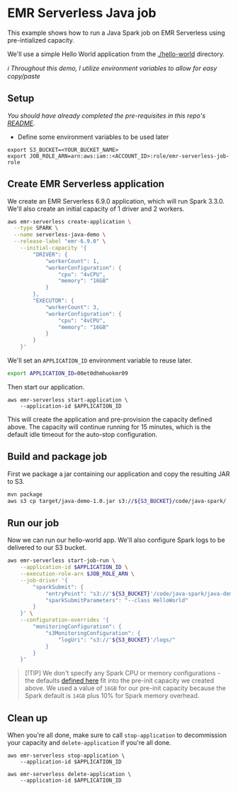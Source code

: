 # EMR Serverless Java job

This example shows how to run a Java Spark job on EMR Serverless using pre-intialized capacity. 

We'll use a simple Hello World application from the [./hello-world](./hello-world/) directory.

_ℹ️ Throughout this demo, I utilize environment variables to allow for easy copy/paste_

## Setup

_You should have already completed the pre-requisites in this repo's [README](/README.md)._

- Define some environment variables to be used later

```shell
export S3_BUCKET=<YOUR_BUCKET_NAME>
export JOB_ROLE_ARN=arn:aws:iam::<ACCOUNT_ID>:role/emr-serverless-job-role
```

## Create EMR Serverless application

We create an EMR Serverless 6.9.0 application, which will run Spark 3.3.0. We'll also create an initial capacity of 1 driver and 2 workers.

```bash
aws emr-serverless create-application \
  --type SPARK \
  --name serverless-java-demo \
  --release-label "emr-6.9.0" \
    --initial-capacity '{
        "DRIVER": {
            "workerCount": 1,
            "workerConfiguration": {
                "cpu": "4vCPU",
                "memory": "16GB"
            }
        },
        "EXECUTOR": {
            "workerCount": 3,
            "workerConfiguration": {
                "cpu": "4vCPU",
                "memory": "16GB"
            }
        }
    }'
```

We'll set an `APPLICATION_ID` environment variable to reuse later.

```bash
export APPLICATION_ID=00et0dhmhuokmr09
```

Then start our application.

```shell
aws emr-serverless start-application \
    --application-id $APPLICATION_ID
```

This will create the application and pre-provision the capacity defined above. The capacity will continue running for 15 minutes, which is the default idle timeout for the auto-stop configuration. 

## Build and package job

First we package a jar containing our application and copy the resulting JAR to S3.

```bash
mvn package
aws s3 cp target/java-demo-1.0.jar s3://${S3_BUCKET}/code/java-spark/ 
```

## Run our job

Now we can run our hello-world app. We'll also configure Spark logs to be delivered to our S3 bucket.


```bash
aws emr-serverless start-job-run \
    --application-id $APPLICATION_ID \
    --execution-role-arn $JOB_ROLE_ARN \
    --job-driver '{
        "sparkSubmit": {
            "entryPoint": "s3://'${S3_BUCKET}'/code/java-spark/java-demo-1.0.jar",
            "sparkSubmitParameters": "--class HelloWorld"
        }
    }' \
    --configuration-overrides '{
        "monitoringConfiguration": {
            "s3MonitoringConfiguration": {
                "logUri": "s3://'${S3_BUCKET}'/logs/"
            }
        }
    }'
```

> [!TIP] We don't specify any Spark CPU or memory configurations - the defaults [defined here](https://docs.aws.amazon.com/emr/latest/EMR-Serverless-UserGuide/jobs-spark.html#spark-defaults) fit into the pre-init capacity we created above. We used a value of `16GB` for our pre-init capacity because the Spark default is `14GB` plus 10% for Spark memory overhead.

## Clean up

When you're all done, make sure to call `stop-application` to decommission your capacity and `delete-application` if you're all done.

```shell
aws emr-serverless stop-application \
    --application-id $APPLICATION_ID
```

```shell
aws emr-serverless delete-application \
    --application-id $APPLICATION_ID
```
